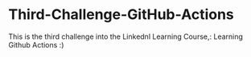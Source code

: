 # Third-Challenge-GitHub-Actions
This is the third challenge into the Linkednl Learning Course,: Learning Github Actions :)
